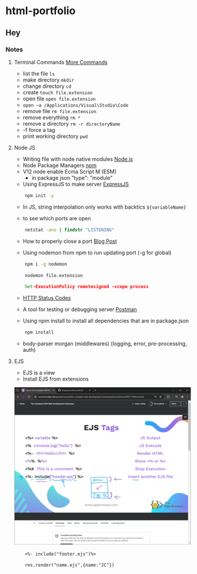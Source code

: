 # html-portfolio

## Hey

### Notes

1. Terminal Commands  [More Commands]("https://gist.github.com/bradtraversy/cc180de0edee05075a6139e42d5f28ce")
    - list the file ```ls```
    - make directory ```mkdir```
    - change directory ```cd```
    - create ```touch file.extension```
    - open file ```open file.extension```
    - ```open ~a /Applications/Visual\Studio\Code```
    - remove file ```rm file.extension```
    - remove everything ```rm *```
    - remove a directory ```rm -r directoryName```
    - -f force a tag
    - print working directory ```pwd```

2. Node JS
    - Writing file with node native modules [Node.js](https://nodejs.org/en/learn/manipulating-files/writing-files-with-nodejs)
    - Node Package Managers [npm](https://www.npmjs.com/)
    - V12 node enable Ecma Script M (ESM)
        - in package json "type": "module"
    - Using ExpressJS to make server [ExpressJS](https://expressjs.com/)

    ```cmd
        npm init -y
    ```

    - In JS, string interpolation only works with backtics `${variableName}`

    - to see which ports are open

    ```cmd
        netstat -ano | findstr "LISTENING"
    ```

    - How to properly close a port [Blog Post](https://dev.to/sylwiavargas/how-to-properly-close-a-port-2p36)

    - Using nodemon from npm to run updating port (-g for global)

    ```cmd
        npm i -g nodemon
    ```

    ```cmd
        nodemon file.extension
    ```

    ```cmd
        Set-ExecutionPolicy remotesigned -scope process
    ```

    - [HTTP Status Codes](https://developer.mozilla.org/en-US/docs/Web/HTTP/Status)

    - A tool for testing or debugging server [Postman](https://www.postman.com/downloads/)

    - Using npm install to install all dependencies that are in package.json

    ```cmd
        npm install
    ```

    - body-parser morgan (middlewares) (logging, error, pre-processing, auth)

3. EJS
    - EJS is a view
    - Install EJS from extensions

    ![EJS](images/ssejs.png)

    ```ejs
        <%- include("footer.ejs")%>
    ```

    ```ejs
        res.render("name.ejs",{name:"JC"})
    ```
